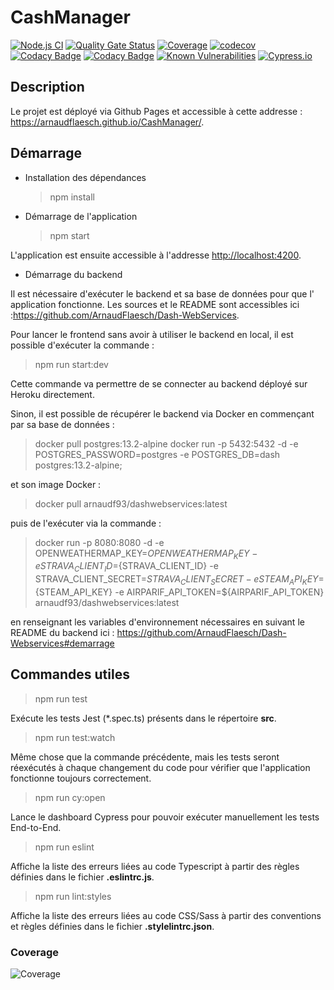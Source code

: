 # CashManager

[![Node.js CI](https://github.com/ArnaudFlaesch/CashManager/actions/workflows/ci.yml/badge.svg)](https://github.com/ArnaudFlaesch/CashManager/actions/workflows/ci.yml)
[![Quality Gate Status](https://sonarcloud.io/api/project_badges/measure?project=ArnaudFlaesch_CashManager&metric=alert_status)](https://sonarcloud.io/summary/new_code?id=ArnaudFlaesch_CashManager)
[![Coverage](https://sonarcloud.io/api/project_badges/measure?project=ArnaudFlaesch_CashManager&metric=coverage)](https://sonarcloud.io/summary/new_code?id=ArnaudFlaesch_CashManager)
[![codecov](https://codecov.io/gh/ArnaudFlaesch/CashManager/branch/main/graph/badge.svg)](https://codecov.io/gh/ArnaudFlaesch/CashManager)
[![Codacy Badge](https://app.codacy.com/project/badge/Grade/18204cf77151446889b30a2c21c49d52)](https://app.codacy.com/gh/ArnaudFlaesch/CashManager/dashboard?utm_source=gh&utm_medium=referral&utm_content=&utm_campaign=Badge_grade)
[![Codacy Badge](https://app.codacy.com/project/badge/Coverage/18204cf77151446889b30a2c21c49d52)](https://app.codacy.com/gh/ArnaudFlaesch/CashManager/dashboard?utm_source=gh&utm_medium=referral&utm_content=&utm_campaign=Badge_coverage)
[![Known Vulnerabilities](https://snyk.io/test/github/ArnaudFlaesch/CashManager/badge.svg)](https://snyk.io/test/github/ArnaudFlaesch/CashManager)
[![Cypress.io](https://img.shields.io/badge/tested%20with-Cypress-04C38E.svg)](https://www.cypress.io/)

## Description

Le projet est déployé via Github Pages et accessible à cette
addresse : <https://arnaudflaesch.github.io/CashManager/>.

## Démarrage

- Installation des dépendances

  > npm install

- Démarrage de l'application

  > npm start

L'application est ensuite accessible à l'addresse <http://localhost:4200>.

- Démarrage du backend

Il est nécessaire d'exécuter le backend et sa base de données pour que l'
application fonctionne. Les sources et le README sont accessibles
ici :<https://github.com/ArnaudFlaesch/Dash-WebServices>.

Pour lancer le frontend sans avoir à utiliser le backend en local, il est
possible d'exécuter la commande :

> npm run start:dev

Cette commande va permettre de se connecter au backend déployé sur Heroku
directement.

Sinon, il est possible de récupérer le backend via Docker en commençant par sa
base de données :

> docker pull postgres:13.2-alpine
> docker run -p 5432:5432 -d -e POSTGRES_PASSWORD=postgres -e POSTGRES_DB=dash
> postgres:13.2-alpine;

et son image Docker :

> docker pull arnaudf93/dashwebservices:latest

puis de l'exécuter via la commande :

> docker run -p 8080:8080 -d -e OPENWEATHERMAP_KEY=${OPENWEATHERMAP_KEY} -e
> STRAVA_CLIENT_ID=${STRAVA_CLIENT_ID} -e
> STRAVA_CLIENT_SECRET=${STRAVA_CLIENT_SECRET} -e STEAM_API_KEY=${STEAM_API_KEY}
> -e AIRPARIF_API_TOKEN=${AIRPARIF_API_TOKEN} arnaudf93/dashwebservices:latest

en renseignant les variables d'environnement nécessaires en suivant le README du
backend ici :
<https://github.com/ArnaudFlaesch/Dash-Webservices#demarrage>

## Commandes utiles

> npm run test

Exécute les tests Jest (\*.spec.ts) présents dans le répertoire **src**.

> npm run test:watch

Même chose que la commande précédente, mais les tests seront réexécutés à chaque
changement du code pour vérifier que l'application fonctionne toujours
correctement.

> npm run cy:open

Lance le dashboard Cypress pour pouvoir exécuter manuellement les tests
End-to-End.

> npm run eslint

Affiche la liste des erreurs liées au code Typescript à partir des règles
définies dans le fichier **.eslintrc.js**.

> npm run lint:styles

Affiche la liste des erreurs liées au code CSS/Sass à partir des conventions et
règles définies dans le fichier **.stylelintrc.json**.

### Coverage

![Coverage](https://codecov.io/gh/ArnaudFlaesch/CashManager/branch/main/graphs/sunburst.svg)
